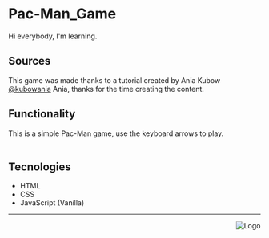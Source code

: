 # Pac-Man_Game #
Hi everybody, I'm learning.

## Sources ##
This game was made thanks to a tutorial created by Ania Kubow [@kubowania](https://github.com/kubowania)
Ania, thanks for the time creating the content.


## Functionality ##
This is a simple Pac-Man game, use the keyboard arrows to play.
<br><br>

## Tecnologies ##
- HTML
- CSS
- JavaScript (Vanilla)

<hr>
<div align="right">

![Logo](https://i.ibb.co/Wv7LV2Q/JOHN-K-LOGO-NEGATIVO.png)

</div>
